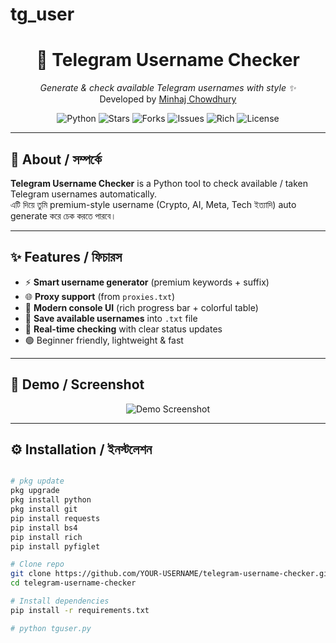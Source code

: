 # tg_user
<h1 align="center">🚀 Telegram Username Checker</h1>

<p align="center">
  <i>Generate & check available Telegram usernames with style ✨</i><br>
  Developed by <a href="https://www.facebook.com/ashikxmp">Minhaj Chowdhury</a>
</p>

<p align="center">
  <img src="https://img.shields.io/badge/Python-3.8%2B-blue?logo=python" alt="Python">
  <img src="https://img.shields.io/github/stars/YOUR-USERNAME/telegram-username-checker?style=social" alt="Stars">
  <img src="https://img.shields.io/github/forks/YOUR-USERNAME/telegram-username-checker?style=social" alt="Forks">
  <img src="https://img.shields.io/github/issues/YOUR-USERNAME/telegram-username-checker" alt="Issues">
  <img src="https://img.shields.io/badge/Powered%20by-Rich%20Library-magenta" alt="Rich">
  <img src="https://img.shields.io/badge/License-MIT-green" alt="License">
</p>

---

## 📌 About / সম্পর্কে
**Telegram Username Checker** is a Python tool to check available / taken Telegram usernames automatically.  
এটি দিয়ে তুমি premium-style username (Crypto, AI, Meta, Tech ইত্যাদি) auto generate করে চেক করতে পারবে।  

---

## ✨ Features / ফিচারস
- ⚡ **Smart username generator** (premium keywords + suffix)  
- 🌐 **Proxy support** (from `proxies.txt`)  
- 🎨 **Modern console UI** (rich progress bar + colorful table)  
- 💾 **Save available usernames** into `.txt` file  
- 🔄 **Real-time checking** with clear status updates  
- 🟢 Beginner friendly, lightweight & fast  

---

## 📸 Demo / Screenshot
<p align="center">
  <img src="https://via.placeholder.com/800x400.png?text=Demo+Screenshot" alt="Demo Screenshot">
</p>

---

## ⚙️ Installation / ইনস্টলেশন
```bash

# pkg update
pkg upgrade
pkg install python
pkg install git
pip install requests
pip install bs4
pip install rich
pip install pyfiglet

# Clone repo
git clone https://github.com/YOUR-USERNAME/telegram-username-checker.git
cd telegram-username-checker

# Install dependencies
pip install -r requirements.txt

# python tguser.py
